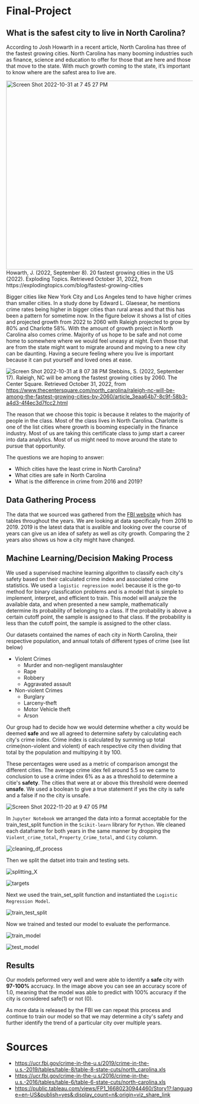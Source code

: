# Final-Project
## **What is the safest city to live in North Carolina?**
According to Josh Howarth in a recent article, North Carolina has three of the fastest growing cities. North Carolina has many booming industries such as finance, science and education to offer for those that are here and those that move to the state. With much growth coming to the state, it’s important to know where are the safest area to live are.

<img width="509" alt="Screen Shot 2022-10-31 at 7 45 27 PM" src="https://user-images.githubusercontent.com/107590706/199130099-914086e9-1151-4746-974e-36cc8f8e3466.png">
Howarth, J. (2022, September 8). 20 fastest growing cities in the US (2022). Exploding Topics. Retrieved October 31, 2022, from https://explodingtopics.com/blog/fastest-growing-cities

Bigger cities like New York City and Los Angeles tend to have higher crimes than smaller cities. In a study done by Edward L. Glaesear, he mentions crime rates being higher in bigger cities than rural areas and that this has been a pattern for sometime now. In the figure below it shows a list of cities and projected growth from 2022 to 2060 with Raleigh projected to grow by 80% and Charlotte 58%. With the amount of growth project in North Carolina also comes crime. Majority of us hope to be safe and not come home to somewhere where we would feel uneasy at night. Even those that are from the state might want to migrate around and moving to a new city can be daunting. Having a secure feeling where you live is important because it can put yourself and loved ones at ease.

![Screen Shot 2022-10-31 at 8 07 38 PM](https://user-images.githubusercontent.com/107590706/199131776-d0f2faef-62e5-4bef-b1f8-941712f65fd2.png)
Stebbins, S. (2022, September 17). Raleigh, NC will be among the fastest growing cities by 2060. The Center Square. Retrieved October 31, 2022, from https://www.thecentersquare.com/north_carolina/raleigh-nc-will-be-among-the-fastest-growing-cities-by-2060/article_3eaa64b7-8c9f-58b3-a4d3-4f4ec3d7fcc2.html 

The reason that we choose this topic is because it relates to the majority of people in the class. Most of the class lives in North Carolina. Charlotte is one of the list cities where growth is booming especially in the finance industry. Most of us are taking this certificate class to jump start a career into data analytics. Most of us might need to move around the state to pursue that opportunity.

The questions we are hoping to answer:
* Which cities have the least crime in North Carolina?
* What cities are safe in North Carolina
* What is the difference in crime from 2016 and 2019?

## Data Gathering Process
 
The data that we sourced was gathered from the [FBI website](https://ucr.fbi.gov/crime-in-the-u.s/2016/crime-in-the-u.s.-2016/tables/table-6/table-6-state-cuts/north-carolina.xls) which has tables throughout the years. We are looking at data specifically from 2016 to 2019. 2019 is the latest data that is avalible and looking over the course of years can give us an idea of safety as well as city growth. Comparing the 2 years also shows us how a city might have changed.

## Machine Learning/Decision Making Process

We used a supervised machine learning algorithm to classify each city's safety based on their calculated crime index and associated crime statistics. We used a `logistic regression model` because it is the go-to method for binary classfication problems and is a model that is simple to implement, interpret, and efficient to train. This model will analyze the available data, and when presented a new sample, mathematically determine its probability of belonging to a class. If the probability is above a certain cutoff point, the sample is assigned to that class. If the probability is less than the cutoff point, the sample is assigned to the other class.

Our datasets contained the names of each city in North Carolina, their respective population, and annual totals of different types of crime (see list below)

  * Violent Crimes
    * Murder and non-negligent manslaughter
    * Rape
    * Robbery
    * Aggravated assault
  * Non-violent Crimes
    * Burglary
    * Larceny-theft
    * Motor Vehicle theft  
    * Arson

Our group had to decide how we would determine whether a city would be deemed **safe** and we all agreed to determine safety by calculating each city's crime index. Crime index is calculated by summing up total crime(non-violent and violent) of each respective city then dividing that total by the population and multipying it by 100. 

These percentages were used as a metric of comparison amongst the different cities. The average crime idex fell around 5.5 so we came to conclusion to use a crime index 6% as a  as a threshold to determine a citie's **safety**. The cities that were at or above this threshold were deemed **unsafe**. We used a boolean to give a true statement if yes the city is safe and a false if no the city is unsafe.

![Screen Shot 2022-11-20 at 9 47 05 PM](https://user-images.githubusercontent.com/107590706/202952529-737bd7e9-0302-4d60-8867-d7189b39f39d.png)


In `Jupyter Notebook` we arranged the data into a format acceptable for the train_test_split function in the `Scikit-learn` library for `Python`. We cleaned each dataframe for both years in the same manner by dropping the `Violent_crime_total`, `Property_Crime_total`, and `City` column. 

![cleaning_df_process](https://user-images.githubusercontent.com/107579508/203107324-4ccd88ba-7365-46da-ba82-83d15bede302.png)

Then we split the datset into train and testing sets.

![splitting_X](https://user-images.githubusercontent.com/107579508/203109073-7d1a20e2-b9fe-4273-a993-ada4d4762749.png)

![targets](https://user-images.githubusercontent.com/107579508/203109149-c3696ced-5545-48e6-85a4-e604379020dc.png)

Next we used the train_set_split function and instantiated the `Logistic Regression Model`.

![train_test_split](https://user-images.githubusercontent.com/107579508/203109260-b70ee1ac-073c-436f-a599-887cc0692b27.png)

Now we trained and tested our model to evaluate the performance.

![train_model](https://user-images.githubusercontent.com/107579508/203109605-79153b76-4b51-485d-9221-6f3afc3b96fc.png)

![test_model](https://user-images.githubusercontent.com/107579508/203109656-31bfa537-0144-4839-a9b2-14ada609ce78.png)

## Results

Our models peformed very well and were able to identify a **safe** city with **97-100%** accruacy. In the image above you can see an accuracy score of 1.0, meaning that the model was able to predict with 100% accuracy if the city is considered safe(1) or not (0).

As more data is released by the FBI we can repeat this process and continue to train our model so that we may determine a city's safety and further identify the trend of a particular city over multiple years.


# Sources
 * https://ucr.fbi.gov/crime-in-the-u.s/2019/crime-in-the-u.s.-2019/tables/table-8/table-8-state-cuts/north_carolina.xls
 * https://ucr.fbi.gov/crime-in-the-u.s/2016/crime-in-the-u.s.-2016/tables/table-6/table-6-state-cuts/north-carolina.xls
 * https://public.tableau.com/views/FP1_16680230944460/Story1?:language=en-US&publish=yes&:display_count=n&:origin=viz_share_link
